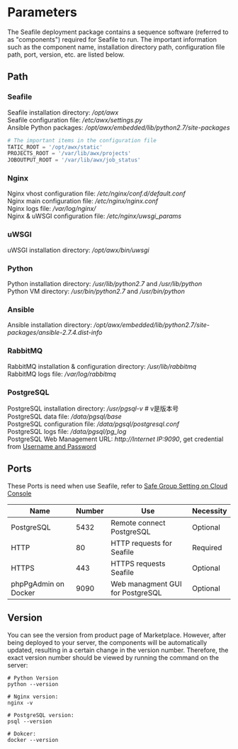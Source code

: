 # Parameters

The Seafile deployment package contains a sequence software (referred to as "components") required for Seafile to run. The important information such as the component name, installation directory path, configuration file path, port, version, etc. are listed below.

## Path

### Seafile

Seafile installation directory: */opt/awx*  
Seafile configuration file: */etc/awx/settings.py*  
Ansible Python packages: */opt/awx/embedded/lib/python2.7/site-packages*

```python
# The important items in the configuration file
TATIC_ROOT = '/opt/awx/static'
PROJECTS_ROOT = '/var/lib/awx/projects'
JOBOUTPUT_ROOT = '/var/lib/awx/job_status'
```

### Nginx

Nginx vhost configuration file: */etc/nginx/conf.d/default.conf*  
Nginx main configuration file: */etc/nginx/nginx.conf*  
Nginx logs file: */var/log/nginx/*  
Nginx & uWSGI configuration file: */etc/nginx/uwsgi_params*  

### uWSGI

uWSGI installation directory: */opt/awx/bin/uwsgi*  

### Python

Python installation directory: */usr/lib/python2.7* and */usr/lib/python*  
Python VM directory: */usr/bin/python2.7*  and */usr/bin/python*  

### Ansible

Ansible installation directory: */opt/awx/embedded/lib/python2.7/site-packages/ansible-2.7.4.dist-info*

### RabbitMQ

RabbitMQ installation & configuration directory: */usr/lib/rabbitmq*  
RabbitMQ logs file: */var/log/rabbitmq*

### PostgreSQL

PostgreSQL installation directory: */usr/pgsql-v*  # v是版本号  
PostgreSQL data file: */data/pgsql/base*  
PostgreSQL configuration file: */data/pgsql/postgresql.conf*    
PostgreSQL logs file: */data/pgsql/pg_log*  
PostgreSQL Web Management URL: *http://Internet IP:9090*, get credential from [Username and Password](/stack-accounts.md)

## Ports

These Ports is need when use Seafile, refer to [Safe Group Setting on Cloud Console](https://support.websoft9.com/docs/faq/tech-instance.html)

| Name | Number | Use |  Necessity |
| --- | --- | --- | --- |
| PostgreSQL | 5432 | Remote connect PostgreSQL | Optional |
| HTTP | 80 | HTTP requests for Seafile | Required |
| HTTPS | 443 | HTTPS requests Seafile | Optional |
| phpPgAdmin on Docker | 9090 | Web managment GUI for PostgreSQL | Optional |

## Version

You can see the version from product page of Marketplace. However, after being deployed to your server, the components will be automatically updated, resulting in a certain change in the version number. Therefore, the exact version number should be viewed by running the command on the server:

```shell
# Python Version
python --version

# Nginx version:
nginx -v

# PostgreSQL version:
psql --version

# Dokcer:
docker --version
```